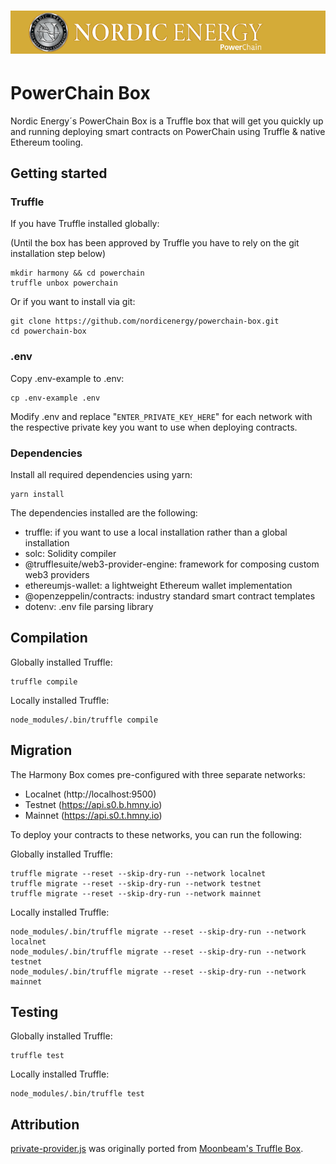 # ![PowerChain](box-img-sm.png)

# PowerChain Box

Nordic Energy´s PowerChain Box is a Truffle box that will get you quickly up and running deploying smart contracts on PowerChain using Truffle & native Ethereum tooling.

## Getting started

### Truffle

If you have Truffle installed globally:

(Until the box has been approved by Truffle you have to rely on the git installation step below)

```
mkdir harmony && cd powerchain
truffle unbox powerchain
```

Or if you want to install via git:

```
git clone https://github.com/nordicenergy/powerchain-box.git
cd powerchain-box
```

### .env

Copy .env-example to .env:

```
cp .env-example .env
```

Modify .env and replace "`ENTER_PRIVATE_KEY_HERE`" for each network with the respective private key you want to use when deploying contracts.

### Dependencies

Install all required dependencies using yarn:

```
yarn install
```

The dependencies installed are the following:

- truffle: if you want to use a local installation rather than a global installation
- solc: Solidity compiler
- @trufflesuite/web3-provider-engine: framework for composing custom web3 providers
- ethereumjs-wallet: a lightweight Ethereum wallet implementation
- @openzeppelin/contracts: industry standard smart contract templates
- dotenv: .env file parsing library

## Compilation

Globally installed Truffle:
```
truffle compile
```

Locally installed Truffle:
```
node_modules/.bin/truffle compile
```

## Migration

The Harmony Box comes pre-configured with three separate networks:

- Localnet (http://localhost:9500)
- Testnet (https://api.s0.b.hmny.io)
- Mainnet (https://api.s0.t.hmny.io)

To deploy your contracts to these networks, you can run the following:

Globally installed Truffle:
```
truffle migrate --reset --skip-dry-run --network localnet
truffle migrate --reset --skip-dry-run --network testnet
truffle migrate --reset --skip-dry-run --network mainnet
```

Locally installed Truffle:
```
node_modules/.bin/truffle migrate --reset --skip-dry-run --network localnet
node_modules/.bin/truffle migrate --reset --skip-dry-run --network testnet
node_modules/.bin/truffle migrate --reset --skip-dry-run --network mainnet
```

## Testing

Globally installed Truffle:
```
truffle test
```

Locally installed Truffle:
```
node_modules/.bin/truffle test
```

## Attribution

[private-provider.js](private-provider.js) was originally ported from [Moonbeam's Truffle Box](https://github.com/PureStake/moonbeam-truffle-box/blob/db2f86516c1063b6bf56050e950b7ad67b500fe5/private-provider.js).
